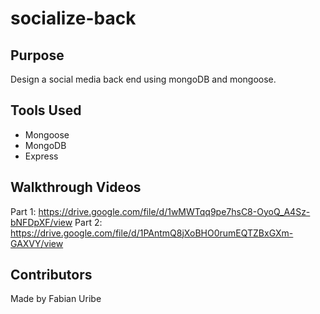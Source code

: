 # socialize-back

## Purpose
Design a social media back end using mongoDB and mongoose.

## Tools Used
* Mongoose
* MongoDB
* Express

## Walkthrough Videos
Part 1: https://drive.google.com/file/d/1wMWTqq9pe7hsC8-OyoQ_A4Sz-bNFDpXF/view
Part 2: https://drive.google.com/file/d/1PAntmQ8jXoBHO0rumEQTZBxGXm-GAXVY/view

## Contributors
Made by Fabian Uribe
